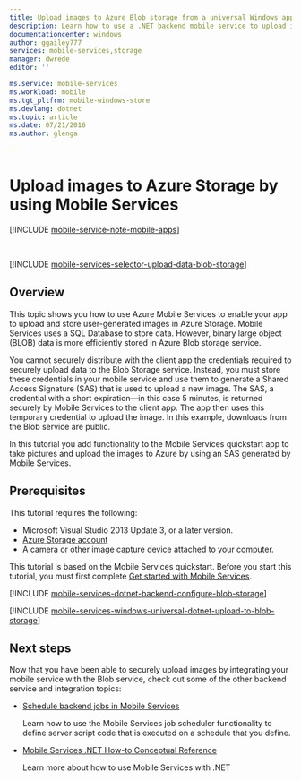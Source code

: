 ```yaml
---
title: Upload images to Azure Blob storage from a universal Windows app | Microsoft Azure
description: Learn how to use a .NET backend mobile service to upload images to Azure Blob Storage and access the images from your universal Windows app.
documentationcenter: windows
author: ggailey777
services: mobile-services,storage
manager: dwrede
editor: ''

ms.service: mobile-services
ms.workload: mobile
ms.tgt_pltfrm: mobile-windows-store
ms.devlang: dotnet
ms.topic: article
ms.date: 07/21/2016
ms.author: glenga

---
```

# Upload images to Azure Storage by using Mobile Services
[!INCLUDE [mobile-service-note-mobile-apps](../../includes/mobile-services-note-mobile-apps.md)]

&nbsp;

[!INCLUDE [mobile-services-selector-upload-data-blob-storage](../../includes/mobile-services-selector-upload-data-blob-storage.md)]

## Overview
This topic shows you how to use Azure Mobile Services to enable your app to upload and store user-generated images in Azure Storage. Mobile Services uses a SQL Database to store data. However, binary large object (BLOB) data is more efficiently stored in Azure Blob storage service.

You cannot securely distribute with the client app the credentials required to securely upload data to the Blob Storage service. Instead, you must store these credentials in your mobile service and use them to generate a Shared Access Signature (SAS) that is used to upload a new image. The SAS, a credential with a short expiration&mdash;in this case 5 minutes, is returned securely by Mobile Services to the client app. The app then uses this temporary credential to upload the image. In this example, downloads from the Blob service are public.

In this tutorial you add functionality to the Mobile Services quickstart app to take pictures and upload the images to Azure by using an SAS generated by Mobile Services.

## Prerequisites
This tutorial requires the following:

* Microsoft Visual Studio 2013 Update 3, or a later version.
* [Azure Storage account](../storage/storage-create-storage-account.md)
* A camera or other image capture device attached to your computer.

This tutorial is based on the Mobile Services quickstart. Before you start this tutorial, you must first complete [Get started with Mobile Services](mobile-services-windows-store-dotnet-get-started.md).

[!INCLUDE [mobile-services-dotnet-backend-configure-blob-storage](../../includes/mobile-services-dotnet-backend-configure-blob-storage.md)]

[!INCLUDE [mobile-services-windows-universal-dotnet-upload-to-blob-storage](../../includes/mobile-services-windows-universal-dotnet-upload-to-blob-storage.md)]

## Next steps
Now that you have been able to securely upload images by integrating your mobile service with the Blob service, check out some of the other backend service and integration topics:

* [Schedule backend jobs in Mobile Services](mobile-services-dotnet-backend-schedule-recurring-tasks.md)
  
     Learn how to use the Mobile Services job scheduler functionality to define server script code that is executed on a schedule that you define.
* [Mobile Services .NET How-to Conceptual Reference](mobile-services-dotnet-how-to-use-client-library.md)
  
     Learn more about how to use Mobile Services with .NET

<!-- Anchors. -->
[Install the Storage Client library]: #install-storage-client
[Update the client app to capture images]: #add-select-images
[Install the storage client in the mobile service project]: #storage-client-server
[Update the TodoItem definition in the data model]: #update-data-model
[Update the table controller to generate an SAS]: #update-scripts
[Upload images to test the app]: #test
[Next Steps]:#next-steps

<!-- Images. -->

<!-- URLs. -->
[Get started with Mobile Services]: mobile-services-windows-store-dotnet-get-started.md
[How To Create a Storage Account]: ../storage/storage-create-storage-account.md
[Azure Storage Client library for Store apps]: http://go.microsoft.com/fwlink/p/?LinkId=276866
